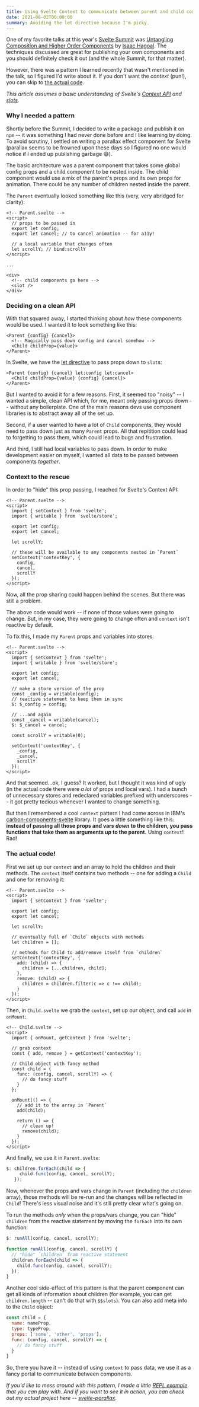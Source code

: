 ```yaml
---
title: Using Svelte Context to communicate between parent and child components 
date: 2021-08-02T00:00:00
summary: Avoiding the let directive because I'm picky.
---
```


One of my favorite talks at this year's [Svelte Summit](https://sveltesummit.com/) was [Untangling Composition and Higher Order Components](https://youtu.be/fnr9XWvjJHw?t=3472) by [Isaac Hagoal](https://twitter.com/isaac_hagoel). The techniques discussed are great for publishing your own components and you should definitely check it out (and the whole Summit, for that matter). 

However, there was a pattern I learned recently that wasn't mentioned in the talk, so I figured I'd write about it. If you don't want the *context* (pun!), you can skip to [the actual code](#the-actual-code). 

*This article assumes a basic understanding of Svelte's [Context API](https://svelte.dev/docs#setContext) and [slots](https://svelte.dev/docs#slot).*

### Why I needed a pattern

Shortly before the Summit, I decided to write a package and publish it on `npm` -- it was something I had never done before and I like learning by doing. To avoid scrutiny, I settled on writing a parallax effect component for Svelte (parallax seems to be frowned upon these days so I figured no one would notice if I ended up publishing garbage 😅).

The basic architecture was a parent component that takes some global config props and a child component to be nested inside. The child component would use a mix of the parent's props and its own props for animation. There could be any number of children nested inside the parent.

The `Parent` eventually looked something like this (very, very abridged for clarity):

```svelte
<!-- Parent.svelte -->
<script>
  // props to be passed in
  export let config;
  export let cancel; // to cancel animation -- for a11y!

  // a local variable that changes often
  let scrollY; // bind:scrollY
</script>

...

<div>
  <!-- child components go here -->
  <slot />
</div>
```

### Deciding on a clean API

With that squared away, I started thinking about *how* these components would be used. I wanted it to look something like this:

```svelte
<Parent {config} {cancel}>
  <!-- Magically pass down config and cancel somehow -->
  <Child childProp={value}>
</Parent>
```

In Svelte, we have the [let directive](https://svelte.dev/tutorial/slot-props) to pass props down to `slot`s:

```svelte
<Parent {config} {cancel} let:config let:cancel>
  <Child childProp={value} {config} {cancel}>
</Parent>
```

But I wanted to avoid it for a few reasons. First, it seemed too "noisy" -- I wanted a simple, clean API which, for me, meant only passing props down -- without any boilerplate. One of the main reasons devs use component libraries is to abstract away all of the set up.

Second, if a user wanted to have a lot of `Child` components, they would need to pass down just as many `Parent` props. All that repitition could lead to forgetting to pass them, which could lead to bugs and frustration.

And third, I still had local variables to pass down. In order to make development easier on myself, I wanted all data to be passed between components *together*.

### Context to the rescue

In order to "hide" this prop passing, I reached for Svelte's Context API:

```svelte
<!-- Parent.svelte -->
<script>
  import { setContext } from 'svelte';
  import { writable } from 'svelte/store';
  
  export let config;
  export let cancel;

  let scrollY;

  // these will be available to any components nested in `Parent`
  setContext('contextKey', {
    config,
    cancel,
    scrollY
  });
</script>
```

Now, all the prop sharing could happen behind the scenes. But there was still a problem.

The above code would work -- if none of those values were going to change. But, in my case, they were going to change often and `context` isn't reactive by default. 

To fix this, I made my `Parent` props and variables into stores:

```svelte
<!-- Parent.svelte -->
<script>
  import { setContext } from 'svelte';
  import { writable } from 'svelte/store';
  
  export let config;
  export let cancel;

  // make a store version of the prop
  const _config = writable(config);
  // reactive statement to keep them in sync
  $: $_config = config;

  // ...and again
  const _cancel = writable(cancel);
  $: $_cancel = cancel;

  const scrollY = writable(0);

  setContext('contextKey', {
    _config,
    _cancel,
    scrollY
  });
</script>
```

And that seemed...ok, I guess? It worked, but I thought it was kind of ugly (in the actual code there were *a lot* of props and local vars). I had a bunch of unnecessary stores and redeclared variables prefixed with underscores -- it got pretty tedious whenever I wanted to change something.

But then I remembered a cool `context` pattern I had come across in IBM's [carbon-components-svelte](https://github.com/carbon-design-system/carbon-components-svelte) library. It goes a little something like this: **instead of passing all those props and vars *down* to the children, you pass functions that take them as arguments *up* to the parent.** Using `context`! Rad!

### The actual code!

First we set up our `context` and an array to hold the children and their methods. The `context` itself contains two methods -- one for adding a `Child` and one for removing it:

```svelte
<!-- Parent.svelte -->
<script>
  import { setContext } from 'svelte';

  export let config;
  export let cancel;

  let scrollY;

  // eventually full of `Child` objects with methods
  let children = [];

  // methods for Child to add/remove itself from `children`
  setContext('contextKey', {
    add: (child) => {
      children = [...children, child];
    },
    remove: (child) => {
      children = children.filter(c => c !== child);
    }
  });
</script>
```

Then, in `Child.svelte` we grab the `context`, set up our object, and call `add` in `onMount`:

```svelte
<!-- Child.svelte -->
<script>
  import { onMount, getContext } from 'svelte';

  // grab context
  const { add, remove } = getContext('contextKey');

  // Child object with fancy method
  const child = {
    func: (config, cancel, scrollY) => {
      // do fancy stuff
    }
  };

  onMount(() => {
    // add it to the array in `Parent`
    add(child);

    return () => {
      // clean up!
      remove(child);
    }
  });
</script>
```

And finally, we use it in `Parent.svelte`:

```javascript
$: children.forEach(child => {
     child.func(config, cancel, scrollY);
   });
```

Now, whenever the props and vars change in `Parent` (including the `children` array), those methods will be re-run and the changes will be reflected in `Child`! There's less visual noise and it's still pretty clear what's going on.

To run the methods *only* when the props/vars change, you can "hide" `children` from the reactive statement by moving the `forEach` into its own function:

```javascript
$: runAll(config, cancel, scrollY);

function runAll(config, cancel, scrollY) {
  // "hide" `children` from reactive statement
  children.forEach(child => {
    child.func(config, cancel, scrollY);
  });
}
```

Another cool side-effect of this pattern is that the parent component can get all kinds of information about children (for example, you can get `children.length` -- can't do that with `$$slots`). You can also add meta info to the `Child` object:

```javascript
const child = {
  name: nameProp,
  type: typeProp,
  props: ['some', 'other', 'props'],
  func: (config, cancel, scrollY) => {
    // do fancy stuff
  }
}
```

So, there you have it -- instead of using `context` to pass data, we use it as a fancy portal to communicate between components.

*If you'd like to mess around with this pattern, I made a little [REPL example](https://svelte.dev/repl/041d9d959a2e4cbc8c3a2519724df472?version=3.42.1) that you can play with. And if you want to see it in action, you can check out my actual project here -- [svelte-parallax](https://github.com/kindoflew/svelte-parallax).*
